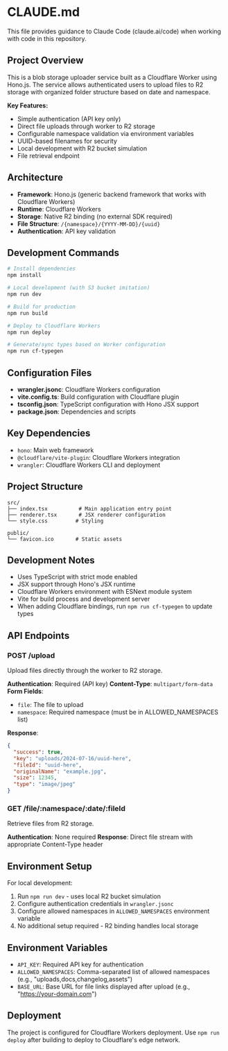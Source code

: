 # CLAUDE.md

This file provides guidance to Claude Code (claude.ai/code) when working with code in this repository.

## Project Overview

This is a blob storage uploader service built as a Cloudflare Worker using Hono.js. The service allows authenticated users to upload files to R2 storage with organized folder structure based on date and namespace.

**Key Features:**
- Simple authentication (API key only)
- Direct file uploads through worker to R2 storage
- Configurable namespace validation via environment variables
- UUID-based filenames for security
- Local development with R2 bucket simulation
- File retrieval endpoint

## Architecture

- **Framework**: Hono.js (generic backend framework that works with Cloudflare Workers)
- **Runtime**: Cloudflare Workers
- **Storage**: Native R2 binding (no external SDK required)
- **File Structure**: `/{namespace}/{YYYY-MM-DD}/{uuid}`
- **Authentication**: API key validation

## Development Commands

```bash
# Install dependencies
npm install

# Local development (with S3 bucket imitation)
npm run dev

# Build for production
npm run build

# Deploy to Cloudflare Workers
npm run deploy

# Generate/sync types based on Worker configuration
npm run cf-typegen
```

## Configuration Files

- **wrangler.jsonc**: Cloudflare Workers configuration
- **vite.config.ts**: Build configuration with Cloudflare plugin
- **tsconfig.json**: TypeScript configuration with Hono JSX support
- **package.json**: Dependencies and scripts

## Key Dependencies

- `hono`: Main web framework
- `@cloudflare/vite-plugin`: Cloudflare Workers integration
- `wrangler`: Cloudflare Workers CLI and deployment

## Project Structure

```
src/
├── index.tsx          # Main application entry point
├── renderer.tsx       # JSX renderer configuration
└── style.css         # Styling

public/
└── favicon.ico       # Static assets
```

## Development Notes

- Uses TypeScript with strict mode enabled
- JSX support through Hono's JSX runtime
- Cloudflare Workers environment with ESNext module system
- Vite for build process and development server
- When adding Cloudflare bindings, run `npm run cf-typegen` to update types

## API Endpoints

### POST /upload
Upload files directly through the worker to R2 storage.

**Authentication**: Required (API key)
**Content-Type**: `multipart/form-data`
**Form Fields**:
- `file`: The file to upload
- `namespace`: Required namespace (must be in ALLOWED_NAMESPACES list)

**Response**:
```json
{
  "success": true,
  "key": "uploads/2024-07-16/uuid-here",
  "fileId": "uuid-here",
  "originalName": "example.jpg",
  "size": 12345,
  "type": "image/jpeg"
}
```

### GET /file/:namespace/:date/:fileId
Retrieve files from R2 storage.

**Authentication**: None required
**Response**: Direct file stream with appropriate Content-Type header

## Environment Setup

For local development:
1. Run `npm run dev` - uses local R2 bucket simulation
2. Configure authentication credentials in `wrangler.jsonc`
3. Configure allowed namespaces in `ALLOWED_NAMESPACES` environment variable
4. No additional setup required - R2 binding handles local storage

## Environment Variables

- `API_KEY`: Required API key for authentication
- `ALLOWED_NAMESPACES`: Comma-separated list of allowed namespaces (e.g., "uploads,docs,changelog,assets")
- `BASE_URL`: Base URL for file links displayed after upload (e.g., "https://your-domain.com")

## Deployment

The project is configured for Cloudflare Workers deployment. Use `npm run deploy` after building to deploy to Cloudflare's edge network.